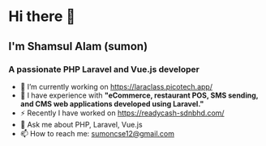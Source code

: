  <h1>Hi there 👋</h1>


<h2>I'm Shamsul Alam (sumon)</h2>

<h3><strong>A passionate PHP Laravel and Vue.js developer</strong></h3>

- 🔭 I’m currently working on https://laraclass.picotech.app/
- 👯 I have experience with <strong> "eCommerce, restaurant POS, SMS sending, and CMS web applications developed using Laravel."</strong>
- ⚡ Recently I have worked on https://readycash-sdnbhd.com/
- 💬 Ask me about PHP, Laravel, Vue.js 
- 📫 How to reach me: sumoncse12@gmail.com


